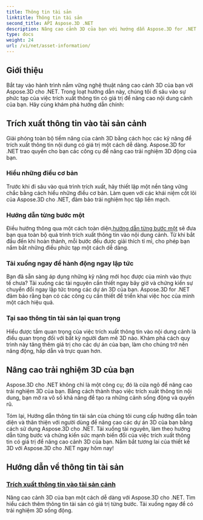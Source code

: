 ```yaml
---
title: Thông tin tài sản
linktitle: Thông tin tài sản
second_title: API Aspose.3D .NET
description: Nâng cao cảnh 3D của bạn với hướng dẫn Aspose.3D for .NET. Khám phá nghệ thuật trích xuất thông tin tài sản có giá trị để nâng cao trải nghiệm 3D động của bạn. Tải ngay!
type: docs
weight: 24
url: /vi/net/asset-information/
---
```


## Giới thiệu

Bắt tay vào hành trình nắm vững nghệ thuật nâng cao cảnh 3D của bạn với Aspose.3D cho .NET. Trong loạt hướng dẫn này, chúng tôi đi sâu vào sự phức tạp của việc trích xuất thông tin có giá trị để nâng cao nội dung cảnh của bạn. Hãy cùng khám phá hướng dẫn chính:

## Trích xuất thông tin vào tài sản cảnh

Giải phóng toàn bộ tiềm năng của cảnh 3D bằng cách học các kỹ năng để trích xuất thông tin nội dung có giá trị một cách dễ dàng. Aspose.3D for .NET trao quyền cho bạn các công cụ để nâng cao trải nghiệm 3D động của bạn.

### Hiểu những điều cơ bản

Trước khi đi sâu vào quá trình trích xuất, hãy thiết lập một nền tảng vững chắc bằng cách hiểu những điều cơ bản. Làm quen với các khái niệm cốt lõi của Aspose.3D cho .NET, đảm bảo trải nghiệm học tập liền mạch.

### Hướng dẫn từng bước một

 Điều hướng thông qua một cách toàn diện,[hướng dẫn từng bước một](./information-to-scene/) sẽ đưa bạn qua toàn bộ quá trình trích xuất thông tin vào nội dung cảnh. Từ khi bắt đầu đến khi hoàn thành, mỗi bước đều được giải thích tỉ mỉ, cho phép bạn nắm bắt những điều phức tạp một cách dễ dàng.

### Tải xuống ngay để hành động ngay lập tức

Bạn đã sẵn sàng áp dụng những kỹ năng mới học được của mình vào thực tế chưa? Tải xuống các tài nguyên cần thiết ngay bây giờ và chứng kiến sự chuyển đổi ngay lập tức trong các dự án 3D của bạn. Aspose.3D for .NET đảm bảo rằng bạn có các công cụ cần thiết để triển khai việc học của mình một cách hiệu quả.

### Tại sao thông tin tài sản lại quan trọng

Hiểu được tầm quan trọng của việc trích xuất thông tin vào nội dung cảnh là điều quan trọng đối với bất kỳ người đam mê 3D nào. Khám phá cách quy trình này tăng thêm giá trị cho các dự án của bạn, làm cho chúng trở nên năng động, hấp dẫn và trực quan hơn.

## Nâng cao trải nghiệm 3D của bạn

Aspose.3D cho .NET không chỉ là một công cụ; đó là cửa ngõ để nâng cao trải nghiệm 3D của bạn. Bằng cách thành thạo việc trích xuất thông tin nội dung, bạn mở ra vô số khả năng để tạo ra những cảnh sống động và quyến rũ.

Tóm lại, Hướng dẫn thông tin tài sản của chúng tôi cung cấp hướng dẫn toàn diện và thân thiện với người dùng để nâng cao các dự án 3D của bạn bằng cách sử dụng Aspose.3D cho .NET. Tải xuống tài nguyên, làm theo hướng dẫn từng bước và chứng kiến sức mạnh biến đổi của việc trích xuất thông tin có giá trị để nâng cao cảnh 3D của bạn. Nắm bắt tương lai của thiết kế 3D với Aspose.3D cho .NET ngay hôm nay!
## Hướng dẫn về thông tin tài sản
### [Trích xuất thông tin vào tài sản cảnh](./information-to-scene/)
Nâng cao cảnh 3D của bạn một cách dễ dàng với Aspose.3D cho .NET. Tìm hiểu cách thêm thông tin tài sản có giá trị từng bước. Tải xuống ngay để có trải nghiệm 3D sống động.